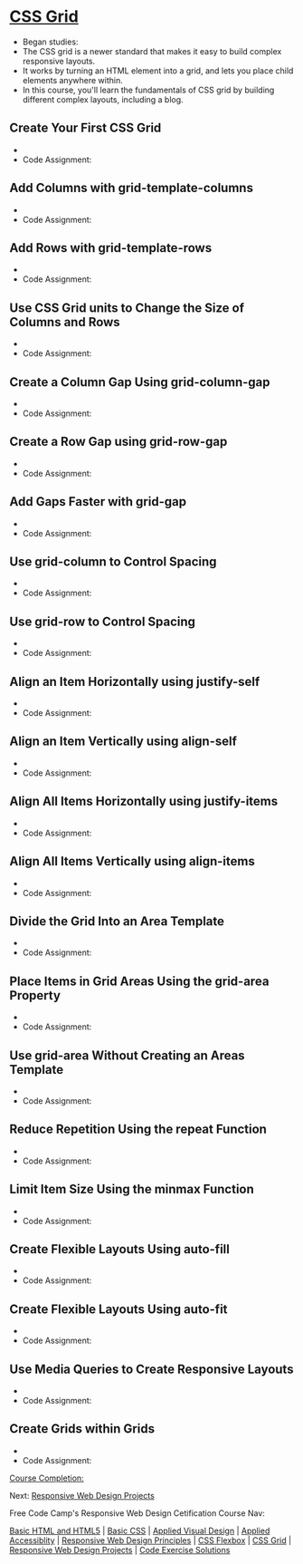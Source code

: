 # [CSS Grid](https://www.freecodecamp.org/learn/responsive-web-design/#css-grid)
* Began studies: 
* The CSS grid is a newer standard that makes it easy to build complex responsive layouts. 
* It works by turning an HTML element into a grid, and lets you place child elements anywhere within.
* In this course, you'll learn the fundamentals of CSS grid by building different complex layouts, including a blog.

## Create Your First CSS Grid
* 
* Code Assignment: 

## Add Columns with grid-template-columns
* 
* Code Assignment: 

## Add Rows with grid-template-rows
* 
* Code Assignment: 

## Use CSS Grid units to Change the Size of Columns and Rows
* 
* Code Assignment: 

## Create a Column Gap Using grid-column-gap
* 
* Code Assignment: 

## Create a Row Gap using grid-row-gap
* 
* Code Assignment: 

## Add Gaps Faster with grid-gap
* 
* Code Assignment: 

## Use grid-column to Control Spacing
* 
* Code Assignment: 

## Use grid-row to Control Spacing
* 
* Code Assignment: 

## Align an Item Horizontally using justify-self
* 
* Code Assignment: 

## Align an Item Vertically using align-self
* 
* Code Assignment: 

## Align All Items Horizontally using justify-items
* 
* Code Assignment: 

## Align All Items Vertically using align-items
* 
* Code Assignment: 

## Divide the Grid Into an Area Template
* 
* Code Assignment: 

## Place Items in Grid Areas Using the grid-area Property
* 
* Code Assignment: 

## Use grid-area Without Creating an Areas Template
* 
* Code Assignment: 

## Reduce Repetition Using the repeat Function
* 
* Code Assignment: 

## Limit Item Size Using the minmax Function
* 
* Code Assignment: 

## Create Flexible Layouts Using auto-fill
* 
* Code Assignment: 

## Create Flexible Layouts Using auto-fit
* 
* Code Assignment: 

## Use Media Queries to Create Responsive Layouts
* 
* Code Assignment: 

## Create Grids within Grids
* 
* Code Assignment: 

[Course Completion:](#)

Next: [Responsive Web Design Projects](#)

Free Code Camp's Responsive Web Design Cetification Course Nav: 

[Basic HTML and HTML5](https://github.com/EO4wellness/T-I-L/tree/main/HTML/free-code-camp-org#basic-html-and-html5) | [Basic CSS](https://github.com/EO4wellness/T-I-L/blob/main/HTML/free-code-camp-org/basic-css.md) | [Applied Visual Design](https://github.com/EO4wellness/T-I-L/blob/main/HTML/free-code-camp-org/Applied-Visual-Design.md) | [Applied Accessiblity](https://github.com/EO4wellness/T-I-L/blob/main/HTML/free-code-camp-org/Applied-Accessibility.md) | [Responsive Web Design Principles](https://github.com/EO4wellness/T-I-L/blob/main/HTML/free-code-camp-org/ResponsiveWebDesignPrinciples.md) | [CSS Flexbox](https://github.com/EO4wellness/T-I-L/blob/main/HTML/free-code-camp-org/CSS-Flexbox.md) | [CSS Grid](https://github.com/EO4wellness/T-I-L/blob/main/HTML/free-code-camp-org/CSS-Grid.md) | [Responsive Web Design Projects](https://github.com/EO4wellness/T-I-L/blob/main/HTML/free-code-camp-org/Responsive%20Web%20Design%20Projects.md) | [Code Exercise Solutions](https://github.com/EO4wellness/T-I-L/tree/main/HTML/free-code-camp-org/exercise-solutions)
